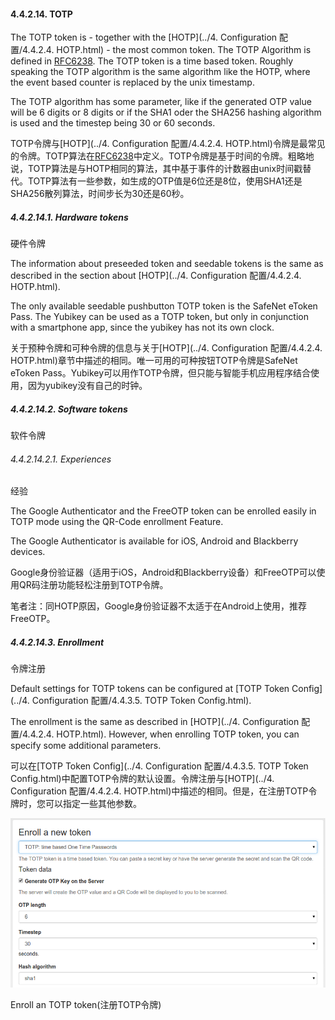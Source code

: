 #### 4.4.2.14. TOTP

The TOTP token is - together with the [HOTP](../4. Configuration 配置/4.4.2.4. HOTP.html) - the most common token. The TOTP Algorithm is defined in [RFC6238](https://tools.ietf.org/html/rfc6238). The TOTP token is a time based token. Roughly speaking the TOTP algorithm is the same algorithm like the HOTP, where the event based counter is replaced by the unix timestamp.

The TOTP algorithm has some parameter, like if the generated OTP value will be 6 digits or 8 digits or if the SHA1 oder the SHA256 hashing algorithm is used and the timestep being 30 or 60 seconds.

TOTP令牌与[HOTP](../4. Configuration 配置/4.4.2.4. HOTP.html)令牌是最常见的令牌。TOTP算法在[RFC6238](https://tools.ietf.org/html/rfc6238)中定义。TOTP令牌是基于时间的令牌。粗略地说，TOTP算法是与HOTP相同的算法，其中基于事件的计数器由unix时间戳替代。TOTP算法有一些参数，如生成的OTP值是6位还是8位，使用SHA1还是SHA256散列算法，时间步长为30还是60秒。

##### 4.4.2.14.1. Hardware tokens

硬件令牌

The information about preseeded token and seedable tokens is the same as described in the section about [HOTP](../4. Configuration 配置/4.4.2.4. HOTP.html).

The only available seedable pushbutton TOTP token is the SafeNet eToken Pass. The Yubikey can be used as a TOTP token, but only in conjunction with a smartphone app, since the yubikey has not its own clock.

关于预种令牌和可种令牌的信息与关于[HOTP](../4. Configuration 配置/4.4.2.4. HOTP.html)章节中描述的相同。唯一可用的可种按钮TOTP令牌是SafeNet eToken Pass。Yubikey可以用作TOTP令牌，但只能与智能手机应用程序结合使用，因为yubikey没有自己的时钟。

##### 4.4.2.14.2. Software tokens

软件令牌

###### 4.4.2.14.2.1. Experiences

经验

The Google Authenticator and the FreeOTP token can be enrolled easily in TOTP mode using the QR-Code enrollment Feature.

The Google Authenticator is available for iOS, Android and Blackberry devices.

Google身份验证器（适用于iOS，Android和Blackberry设备）和FreeOTP可以使用QR码注册功能轻松注册到TOTP令牌。

笔者注：同HOTP原因，Google身份验证器不太适于在Android上使用，推荐FreeOTP。

##### 4.4.2.14.3. Enrollment

令牌注册

Default settings for TOTP tokens can be configured at [TOTP Token Config](../4. Configuration 配置/4.4.3.5. TOTP Token Config.html).

The enrollment is the same as described in [HOTP](../4. Configuration 配置/4.4.2.4. HOTP.html). However, when enrolling TOTP token, you can specify some additional parameters.

可以在[TOTP Token Config](../4. Configuration 配置/4.4.3.5. TOTP Token Config.html)中配置TOTP令牌的默认设置。令牌注册与[HOTP](../4. Configuration 配置/4.4.2.4. HOTP.html)中描述的相同。但是，在注册TOTP令牌时，您可以指定一些其他参数。

![enroll_totp](../Contents/enroll_totp.png)

Enroll an TOTP token(注册TOTP令牌)